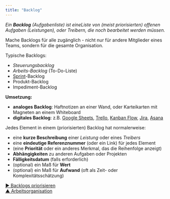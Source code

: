 ```yaml
---
title: "Backlog"
---
```



_Ein **Backlog** (Aufgabenliste) ist eineListe von (meist priorisierten) offenen Aufgaben (Leistungen), oder Treibern, die noch bearbeitet werden müssen._

Mache Backlogs für alle zugänglich - nicht nur für andere Mitglieder eines Teams, sondern für die gesamte Organisation.

Typische Backlogs:

- <dfn data-info="Governance: Die Summer aller Aktivitäten, die dazu dienen, Ziele zu bestimmen und dann die Entscheidungen zu treffen und weiterzuentwickeln, die die Menschen dahin führen, diese Ziele zu erreichen.">Steuerungsbacklog</dfn>
- <dfn data-info="Operatives Geschäft: Die zur Wertschöpfung erforderliche Arbeit, so wie die Organisation des Tagesgeschäfts, gelenkt durch Governance-Entscheidungen.">Arbeits-Backlog</dfn> (To-Do-Liste)
- [Sprint](planning-and-review-meetings.html)-Backlog
- Produkt-Backlog
- Impediment-Backlog

**Umsetzung:**

- **analoges Backlog**: Haftnotizen an einer Wand, oder Karteikarten mit Magneten an einem Whiteboard
- **digitales Backlog**: z.B. [Google Sheets](https://www.google.com/sheets/about/), [Trello](https://trello.com/), [Kanban Flow](https://kanbanflow.com/), [Jira](https://www.atlassian.com/software/jira), [Asana](https://asana.com/)

Jedes Element in einem (priorisierten) Backlog hat normalerweise:

- eine **kurze Beschreibung** einer <dfn data-info="Leistung: Ein Produkt, eine Dienstleistung, eine Komponente oder ein Rohstoff, der als Reaktion auf einen Organisationstreiber hergestellt bzw. bereitgestellt wird.">Leistung</dfn> oder eines <dfn data-info="Organisationstreiber: Ein Treiber ist das Motiv einer Person oder Gruppe, auf eine bestimmte Situation zu reagieren. Ein Treiber wird als **Organisationstreiber** betrachtet, wenn eine Reaktion darauf der Organisation hilft, Wert zu schaffen, Verschwendung zu reduzieren oder Schaden abzuwenden.">Treibers</dfn>
- eine **eindeutige Referenznummer** (oder ein Link) für jedes Element 
- (eine **Priorität** oder ein anderes Merkmal, das die Reihenfolge anzeigt)
- **Abhängigkeiten** zu anderen Aufgaben oder Projekten
- **Fälligkeitsdatum** (falls erforderlich)
- (optional) ein Maß für **Wert** 
- (optional) ein Maß für **Aufwand** (oft als Zeit- oder Komplexitätsschätzung)

[&#9654; Backlogs priorisieren](prioritize-backlogs.html)<br/>[&#9650; Arbeitsorganisation](organizing-work.html)

